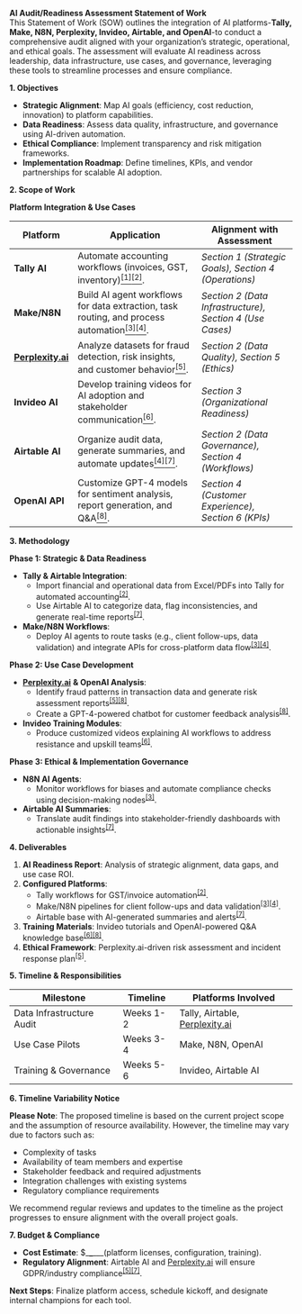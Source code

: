 **AI Audit/Readiness Assessment Statement of Work**  
This Statement of Work (SOW) outlines the integration of AI platforms-**Tally, Make, N8N, Perplexity, Invideo, Airtable, and OpenAI**\-to conduct a comprehensive audit aligned with your organization’s strategic, operational, and ethical goals. The assessment will evaluate AI readiness across leadership, data infrastructure, use cases, and governance, leveraging these tools to streamline processes and ensure compliance.




**1\. Objectives**

- **Strategic Alignment**: Map AI goals (efficiency, cost reduction, innovation) to platform capabilities.
- **Data Readiness**: Assess data quality, infrastructure, and governance using AI-driven automation.
- **Ethical Compliance**: Implement transparency and risk mitigation frameworks.
- **Implementation Roadmap**: Define timelines, KPIs, and vendor partnerships for scalable AI adoption.




**2\. Scope of Work**

**Platform Integration & Use Cases**

| **Platform** | **Application** | **Alignment with Assessment** |
| --- | --- | --- |
| **Tally AI** | Automate accounting workflows (invoices, GST, inventory)[<sup>\[1\]</sup>](#fn1)[<sup>\[2\]</sup>](#fn2). | _Section 1 (Strategic Goals), Section 4 (Operations)_ |
| **Make/N8N** | Build AI agent workflows for data extraction, task routing, and process automation[<sup>\[3\]</sup>](#fn3)[<sup>\[4\]</sup>](#fn4). | _Section 2 (Data Infrastructure), Section 4 (Use Cases)_ |
| [**Perplexity.ai**](http://Perplexity.ai) | Analyze datasets for fraud detection, risk insights, and customer behavior[<sup>\[5\]</sup>](#fn5). | _Section 2 (Data Quality), Section 5 (Ethics)_ |
| **Invideo AI** | Develop training videos for AI adoption and stakeholder communication[<sup>\[6\]</sup>](#fn6). | _Section 3 (Organizational Readiness)_ |
| **Airtable AI** | Organize audit data, generate summaries, and automate updates[<sup>\[4\]</sup>](#fn4)[<sup>\[7\]</sup>](#fn7). | _Section 2 (Data Governance), Section 4 (Workflows)_ |
| **OpenAI API** | Customize GPT-4 models for sentiment analysis, report generation, and Q&A[<sup>\[8\]</sup>](#fn8). | _Section 4 (Customer Experience), Section 6 (KPIs)_ |




**3\. Methodology**

**Phase 1: Strategic & Data Readiness**

- **Tally & Airtable Integration**:
  - Import financial and operational data from Excel/PDFs into Tally for automated accounting<sup>[\[2\]](#fn2)</sup>.
  - Use Airtable AI to categorize data, flag inconsistencies, and generate real-time reports<sup>[\[7\]](#fn7)</sup>.
- **Make/N8N Workflows**:
  - Deploy AI agents to route tasks (e.g., client follow-ups, data validation) and integrate APIs for cross-platform data flow<sup>[\[3\]](#fn3)</sup><sup>[\[4\]](#fn4)</sup>.

**Phase 2: Use Case Development**

- [**Perplexity.ai**](http://Perplexity.ai) **& OpenAI Analysis**:
  - Identify fraud patterns in transaction data and generate risk assessment reports<sup>[\[5\]](#fn5)</sup><sup>[\[8\]](#fn8)</sup>.
  - Create a GPT-4-powered chatbot for customer feedback analysis<sup>[\[8\]](#fn8)</sup>.
- **Invideo Training Modules**:
  - Produce customized videos explaining AI workflows to address resistance and upskill teams<sup>[\[6\]](#fn6)</sup>.

**Phase 3: Ethical & Implementation Governance**

- **N8N AI Agents**:
  - Monitor workflows for biases and automate compliance checks using decision-making nodes<sup>[\[3\]](#fn3)</sup>.
- **Airtable AI Summaries**:
  - Translate audit findings into stakeholder-friendly dashboards with actionable insights<sup>[\[7\]](#fn7)</sup>.




**4\. Deliverables**

1. **AI Readiness Report**: Analysis of strategic alignment, data gaps, and use case ROI.
2. **Configured Platforms**:
    - Tally workflows for GST/invoice automation<sup>[\[2\]](#fn2)</sup>.
    - Make/N8N pipelines for client follow-ups and data validation<sup>[\[3\]](#fn3)</sup><sup>[\[4\]](#fn4)</sup>.
    - Airtable base with AI-generated summaries and alerts<sup>[\[7\]](#fn7)</sup>.
3. **Training Materials**: Invideo tutorials and OpenAI-powered Q&A knowledge base<sup>[\[6\]](#fn6)</sup><sup>[\[8\]](#fn8)</sup>.
4. **Ethical Framework**: Perplexity.ai-driven risk assessment and incident response plan<sup>[\[5\]](#fn5)</sup>.




**5\. Timeline & Responsibilities**

| **Milestone** | **Timeline** | **Platforms Involved** |
| --- | --- | --- |
| Data Infrastructure Audit | Weeks 1-2 | Tally, Airtable, [Perplexity.ai](http://Perplexity.ai) |
| Use Case Pilots | Weeks 3-4 | Make, N8N, OpenAI |
| Training & Governance | Weeks 5-6 | Invideo, Airtable AI |




**6\. Timeline Variability Notice**

**Please Note**: The proposed timeline is based on the current project scope and the assumption of resource availability. However, the timeline may vary due to factors such as:

- Complexity of tasks
- Availability of team members and expertise
- Stakeholder feedback and required adjustments
- Integration challenges with existing systems
- Regulatory compliance requirements

We recommend regular reviews and updates to the timeline as the project progresses to ensure alignment with the overall project goals.




**7\. Budget & Compliance**

- **Cost Estimate**: $\_**\_**\___(platform licenses, configuration, training).
- **Regulatory Alignment**: Airtable AI and [Perplexity.ai](http://Perplexity.ai) will ensure GDPR/industry compliance<sup>[\[5\]](#fn5)</sup><sup>[\[7\]](#fn7)</sup>.

**Next Steps**: Finalize platform access, schedule kickoff, and designate internal champions for each tool.
